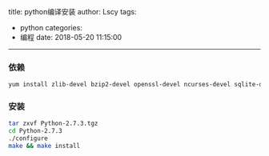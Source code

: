 title: python编译安装
author: Lscy
tags:
  - python
categories:
  - 编程
date: 2018-05-20 11:15:00
---
### 依赖
~~~ bash
yum install zlib-devel bzip2-devel openssl-devel ncurses-devel sqlite-devel cyrus-sasl cyrus-sasl-devel
~~~

### 安装
~~~ bash
tar zxvf Python-2.7.3.tgz
cd Python-2.7.3
./configure
make && make install
~~~